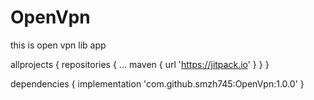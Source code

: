 # OpenVpn

this is open vpn lib app


allprojects {
repositories {
			...
			maven { url 'https://jitpack.io' }
		}
	}
  
  
  
  
  dependencies {
  implementation 'com.github.smzh745:OpenVpn:1.0.0'
	}
